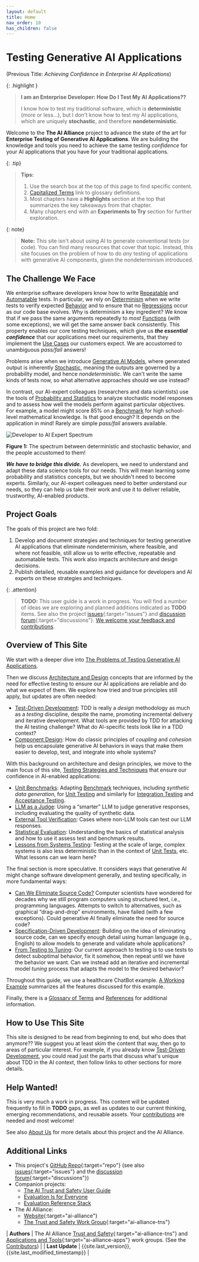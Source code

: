 ```yaml
---
layout: default
title: Home
nav_order: 10
has_children: false
---
```


# Testing Generative AI Applications

(Previous Title: _Achieving Confidence in Enterprise AI Applications_)

{: .highlight }
> **I am an Enterprise Developer: How Do I Test My AI Applications??**
>
> I know how to test my traditional software, which is **deterministic** (more or less...), but I don't know how to test my AI applications, which are uniquely **stochastic**, and therefore **nondeterministic**.

Welcome to the **The AI Alliance** project to advance the state of the art for **Enterprise Testing of Generative AI Applications**. We are building the knowledge and tools you need to achieve the same testing _confidence_ for your AI applications that you have for your traditional applications.

{: .tip}
> **Tips:**
>
> 1. Use the search box at the top of this page to find specific content.
> 2. [Capitalized Terms]({{site.glossaryurl}}/) link to glossary definitions.
> 3. Most chapters have a **Highlights** section at the top that summarizes the key takeaways from that chapter. 
> 4. Many chapters end with an **Experiments to Try** section for further exploration.

{: note}
> **Note:**
> This site isn't about using AI to generate conventional tests (or code). You can find many resources that cover that topic. Instead, this site focuses on the problem of how to do _any_ testing of applications with generative AI components, given the nondeterminism introduced.

## The Challenge We Face

We enterprise software developers know how to write [Repeatable]({{site.glossaryurl}}/#repeatable) and [Automatable]({{site.glossaryurl}}/#automatable) tests. In particular, we rely on [Determinism]({{site.glossaryurl}}/#determinism) when we write tests to verify expected [Behavior]({{site.glossaryurl}}/#behavior) and to ensure that no [Regressions]({{site.glossaryurl}}/#regression) occur as our code base evolves. Why is determinism a key ingredient? We know that if we pass the same arguments repeatedly to _most_ [Functions]({{site.glossaryurl}}/#function) (with some exceptions), we will get the same answer back consistently. This property enables our core testing techniques, which give us _**the essential confidence**_ that our applications meet our requirements, that they implement the [Use Cases]({{site.glossaryurl}}/#use-case) our customers expect. We are accustomed to unambiguous _pass/fail_ answers!

Problems arise when we introduce [Generative AI Models]({{site.glossaryurl}}/#genenerative-ai-model), where generated output is inherently [Stochastic]({{site.glossaryurl}}/#stochastic), meaning the outputs are governed by a probability model, and hence _nondeterministic_. We can't write the same kinds of tests now, so what alternative approaches should we use instead?

In contrast, our AI-expert colleagues (researchers and data scientists) use the tools of [Probability and Statistics]({{site.glossaryurl}}/#probability-and-statistics) to analyze stochastic model responses and to assess how well the models perform against particular objectives. For example, a model might score 85% on a [Benchmark]({{site.glossaryurl}}/#benchmark) for high school-level mathematical knowledge. Is that good enough? It depends on the application in mind! Rarely are simple _pass/fail_ answers available.

![Developer to AI Expert Spectrum]({{site.baseurl}}/assets/images/developer-to-AI-expert-spectrum.png "Developer to AI Expert Spectrum")

**Figure 1:** The spectrum between deterministic and stochastic behavior, and the people accustomed to them!

_**We have to bridge this divide.**_ As developers, we need to understand and adapt these data science tools for our needs. This will mean learning some probability and statistics concepts, but we shouldn't need to become experts. Similarly, our AI-expert colleagues need to better understand our needs, so they can help us take their work and use it to deliver reliable, trustworthy, AI-enabled products.

## Project Goals

The goals of this project are two fold:

1. Develop and document strategies and techniques for testing generative AI applications that eliminate nondeterminism, where feasible, and where not feasible, still allow us to write effective, repeatable and automatable tests. This work also impacts architecture and design decisions.
2. Publish detailed, reusable examples and guidance for developers and AI experts on these strategies and techniques.

{: .attention}
> **TODO:** This user guide is a work in progress. You will find a number of ideas we are exploring and planned additions indicated as **TODO** items. See also the project [issues](https://github.com/The-AI-Alliance/ai-application-testing/issues){:target="issues"} and [discussion forum](https://github.com/The-AI-Alliance/ai-application-testing/discussions){:target="discussions"}. [We welcome your feedback and contributions]({{site.baseurl}}/contributing).

## Overview of This Site

We start with a deeper dive into [The Problems of Testing Generative AI Applications]({{site.baseurl}}/testing-problems).

Then we discuss [Architecture and Design]({{site.baseurl}}/arch-design) concepts that are informed by the need for effective testing to ensure our AI applications are reliable and do what we expect of them. We explore how tried and true principles still apply, but updates are often needed:

* [Test-Driven Development]({{site.baseurl}}/arch-design/tdd/): TDD is really a _design_ methodology as much as a _testing_ discipline, despite the name, promoting incremental delivery and iterative development. What tools are provided by TDD for attacking the AI testing challenge? What do AI-specific tests look like in a TDD context?
* [Component Design]({{site.baseurl}}/arch-design/component-design): How do classic principles of _coupling_ and _cohesion_ help us encapsulate generative AI behaviors in ways that make them easier to develop, test, and integrate into whole systems?

With this background on architecture and design principles, we move to the main focus of this site, [Testing Strategies and Techniques]({{site.baseurl}}/testing-strategies/) that ensure our confidence in AI-enabled applications:

* [Unit Benchmarks]({{site.baseurl}}/testing-strategies/unit-benchmarks): Adapting [Benchmark]({{site.glossaryurl}}/#benchmark) techniques, including _synthetic data generation_, for [Unit Testing]({{site.glossaryurl}}/#unit-test) and similarly for [Integration Testing]({{site.glossaryurl}}/#integration-test) and [Acceptance Testing]({{site.glossaryurl}}/#acceptance-test).
* [LLM as a Judge]({{site.baseurl}}/testing-strategies/llm-as-a-judge): Using a &ldquo;smarter&rdquo; LLM to judge generative responses, including evaluating the quality of synthetic data.
* [External Tool Verification]({{site.baseurl}}/testing-strategies/external-verification): Cases where non-LLM tools can test our LLM responses.
* [Statistical Evaluation]({{site.baseurl}}/testing-strategies/statistical-tests): Understanding the basics of statistical analysis and how to use it assess test and benchmark results.
* [Lessons from Systems Testing]({{site.baseurl}}/testing-strategies/systems-testing): Testing at the scale of large, complex systems is also less deterministic than in the context of [Unit Tests]({{site.glossaryurl}}/#unit-test), etc. What lessons can we learn here?

The final section is more speculative. It considers ways that generative AI might change software development generally, and testing specifically, in more fundamental ways:

* [Can We Eliminate Source Code?]({{site.baseurl}}/future-ideas/eliminate-source-code/) Computer scientists have wondered for decades why we still program computers using structured text, i.e., programming languages. Attempts to switch to alternatives, such as graphical &ldquo;drag-and-drop&rdquo; environments, have failed (with a few exceptions). Could generative AI finally eliminate the need for source code?
* [Specification-Driven Development]({{site.baseurl}}/future-ideas/sdd/): Building on the idea of eliminating source code, can we specify enough detail using human language (e.g., English) to allow models to generate and validate whole applications?
* [From Testing to Tuning]({{site.baseurl}}/future-ideas/from-testing-to-tuning/): Our current approach to testing is to use tests to detect suboptimal behavior, fix it somehow, then repeat until we have the behavior we want. Can we instead add an iterative and incremental model _tuning_ process that adapts the model to the desired behavior?

Throughout this guide, we use a healthcare ChatBot example. [A Working Example]({{site.baseurl}}/working-example) summarizes all the features discussed for this example.

Finally, there is a [Glossary of Terms]({{site.glossaryurl}}) and [References]({{site.baseurl}}/references) for additional information.

## How to Use This Site

This site is designed to be read from beginning to end, but who does that anymore?? We suggest you at least skim the content that way, then go to areas of particular interest. For example, if you already know [Test-Driven Development]({{site.glossaryurl}}/#test-driven-development), you could read just the parts that discuss what's unique about TDD in the AI context, then follow links to other sections for more details.

## Help Wanted!

This is very much a work in progress. This content will be updated frequently to fill in **TODO** gaps, as well as updates to our current thinking, emerging recommendations, and reusable assets. Your [contributions]({{site.baseurl}}/contributing) are needed and most welcome!

See also [About Us]({{site.baseurl}}/about) for more details about this project and the AI Alliance.

## Additional Links

* This project's [GitHub Repo](https://github.com/The-AI-Alliance/ai-application-testing){:target="repo"} (see also [issues](https://github.com/The-AI-Alliance/ai-application-testing/issues){:target="issues"} and the [discussion forum](https://github.com/The-AI-Alliance/ai-application-testing/discussions){:target="discussions"})
* Companion projects: 
	* <a href="https://the-ai-alliance.github.io/trust-safety-user-guide/" target="ers">The AI Trust and Safety User Guide</a>
	* <a href="https://the-ai-alliance.github.io/trust-safety-evals/" target="eie">Evaluation Is for Everyone</a>
	* <a href="https://the-ai-alliance.github.io/eval-ref-stack/" target="ers">Evaluation Reference Stack</a>
* The AI Alliance: 
	* [Website](https://thealliance.ai){:target="ai-alliance"}
	* [The Trust and Safety Work Group](https://thealliance.ai/focus-areas/trust-and-safety){:target="ai-alliance-tns"} 

| **Authors**     | The AI Alliance [Trust and Safety](https://thealliance.ai/focus-areas/trust-and-safety){:target="ai-alliance-tns"} and [Applications and Tools](https://thealliance.ai/focus-areas/applications-and-tools){:target="ai-alliance-apps"} work groups. (See the [Contributors]({{site.baseurl}}/contributing/#contributors)) |
| **Last Update** | {{site.last_version}}, {{site.last_modified_timestamp}} |
